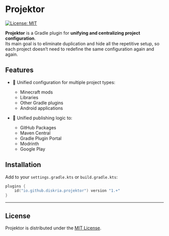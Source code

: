 # Projektor

[![License: MIT](https://img.shields.io/badge/License-MIT-yellow.svg)](LICENSE)

**Projektor** is a Gradle plugin for **unifying and centralizing project configuration**.  
Its main goal is to eliminate duplication and hide all the repetitive setup, so each project doesn’t need to redefine the same configuration again and again.

## Features

- 🔧 Unified configuration for multiple project types:
  - Minecraft mods  
  - Libraries  
  - Other Gradle plugins  
  - Android applications  

- 🚀 Unified publishing logic to:
  - GitHub Packages  
  - Maven Central  
  - Gradle Plugin Portal  
  - Modrinth  
  - Google Play  

## Installation

Add to your `settings.gradle.kts` or `build.gradle.kts`:

```kotlin
plugins {
    id("io.github.diskria.projektor") version "1.+"
}
```

---

## License

Projektor is distributed under the [MIT License](LICENSE).

